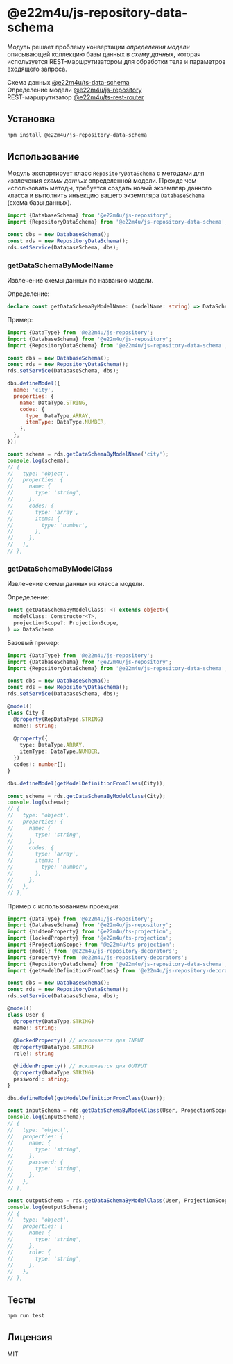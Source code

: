 # @e22m4u/js-repository-data-schema

Модуль решает проблему конвертации *определения модели* описывающей коллекцию
базы данных в *схему данных*, которая используется REST-маршрутизатором для
обработки тела и параметров входящего запроса.

Схема данных [@e22m4u/ts-data-schema](https://www.npmjs.com/package/@e22m4u/ts-data-schema)  
Определение модели [@e22m4u/js-repository](https://www.npmjs.com/package/@e22m4u/js-repository#%D0%BC%D0%BE%D0%B4%D0%B5%D0%BB%D1%8C)  
REST-маршрутизатор [@e22m4u/ts-rest-router](https://www.npmjs.com/package/@e22m4u/ts-rest-router)

## Установка

```bash
npm install @e22m4u/js-repository-data-schema
```

## Использование

Модуль экспортирует класс `RepositoryDataSchema` с методами для извлечения
*схемы данных* определенной модели. Прежде чем использовать методы, требуется
создать новый экземпляр данного класса и выполнить инъекцию вашего экземпляра
`DatabaseSchema` (схема базы данных).

```js
import {DatabaseSchema} from '@e22m4u/js-repository';
import {RepositoryDataSchema} from '@e22m4u/js-repository-data-schema';

const dbs = new DatabaseSchema();
const rds = new RepositoryDataSchema();
rds.setService(DatabaseSchema, dbs);
```

### getDataSchemaByModelName

Извлечение схемы данных по названию модели.

Определение:

```ts
declare const getDataSchemaByModelName: (modelName: string) => DataSchema;
```

Пример:

```js
import {DataType} from '@e22m4u/js-repository';
import {DatabaseSchema} from '@e22m4u/js-repository';
import {RepositoryDataSchema} from '@e22m4u/js-repository-data-schema';

const dbs = new DatabaseSchema();
const rds = new RepositoryDataSchema();
rds.setService(DatabaseSchema, dbs);

dbs.defineModel({
  name: 'city',
  properties: {
    name: DataType.STRING,
    codes: {
      type: DataType.ARRAY,
      itemType: DataType.NUMBER,
    },
  },
});

const schema = rds.getDataSchemaByModelName('city');
console.log(schema);
// {
//   type: 'object',
//   properties: {
//     name: {
//       type: 'string',
//     },
//     codes: {
//       type: 'array',
//       items: {
//         type: 'number',
//       },
//     },
//   },
// },
```

### getDataSchemaByModelClass

Извлечение схемы данных из класса модели.

Определение:

```ts
const getDataSchemaByModelClass: <T extends object>(
  modelClass: Constructor<T>,
  projectionScope?: ProjectionScope,
) => DataSchema
```

Базовый пример:

```ts
import {DataType} from '@e22m4u/js-repository';
import {DatabaseSchema} from '@e22m4u/js-repository';
import {RepositoryDataSchema} from '@e22m4u/js-repository-data-schema';

const dbs = new DatabaseSchema();
const rds = new RepositoryDataSchema();
rds.setService(DatabaseSchema, dbs);

@model()
class City {
  @property(RepDataType.STRING)
  name!: string;
  
  @property({
    type: DataType.ARRAY,
    itemType: DataType.NUMBER,
  })
  codes!: number[];
}

dbs.defineModel(getModelDefinitionFromClass(City));

const schema = rds.getDataSchemaByModelClass(City);
console.log(schema);
// {
//   type: 'object',
//   properties: {
//     name: {
//       type: 'string',
//     },
//     codes: {
//       type: 'array',
//       items: {
//         type: 'number',
//       },
//     },
//   },
// },
```

Пример с использованием проекции:

```ts
import {DataType} from '@e22m4u/js-repository';
import {DatabaseSchema} from '@e22m4u/js-repository';
import {hiddenProperty} from '@e22m4u/ts-projection';
import {lockedProperty} from '@e22m4u/ts-projection';
import {ProjectionScope} from '@e22m4u/ts-projection';
import {model} from '@e22m4u/js-repository-decorators';
import {property} from '@e22m4u/js-repository-decorators';
import {RepositoryDataSchema} from '@e22m4u/js-repository-data-schema';
import {getModelDefinitionFromClass} from '@e22m4u/js-repository-decorators';

const dbs = new DatabaseSchema();
const rds = new RepositoryDataSchema();
rds.setService(DatabaseSchema, dbs);

@model()
class User {
  @property(DataType.STRING)
  name!: string;
  
  @lockedProperty() // исключается для INPUT
  @property(DataType.STRING)
  role!: string

  @hiddenProperty() // исключается для OUTPUT
  @property(DataType.STRING)
  password!: string;
}

dbs.defineModel(getModelDefinitionFromClass(User));

const inputSchema = rds.getDataSchemaByModelClass(User, ProjectionScope.INPUT);
console.log(inputSchema);
// {
//   type: 'object',
//   properties: {
//     name: {
//       type: 'string',
//     },
//     password: {
//       type: 'string',
//     },
//   },
// },

const outputSchema = rds.getDataSchemaByModelClass(User, ProjectionScope.OUTPUT);
console.log(outputSchema);
// {
//   type: 'object',
//   properties: {
//     name: {
//       type: 'string',
//     },
//     role: {
//       type: 'string',
//     },
//   },
// },
```

## Тесты

```bash
npm run test
```

## Лицензия

MIT
